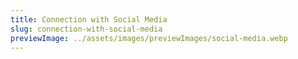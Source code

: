 ```yaml
---
title: Connection with Social Media
slug: connection-with-social-media
previewImage: ../assets/images/previewImages/social-media.webp
---
```

